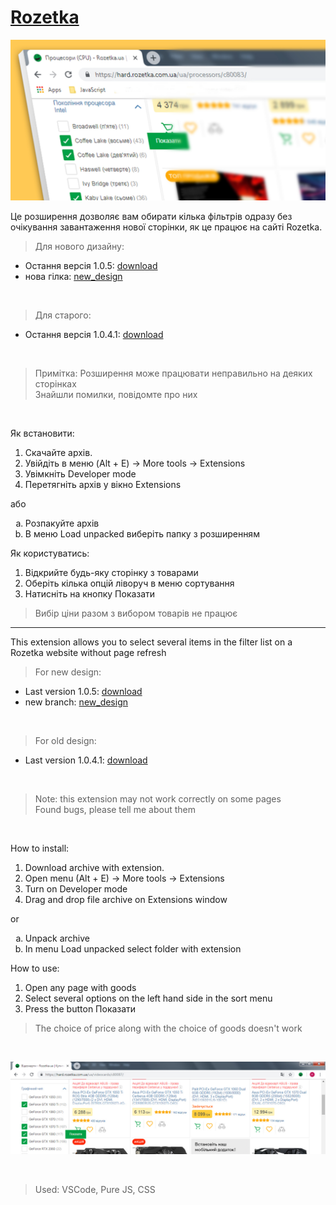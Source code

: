 # [Rozetka](https://rozetka.com.ua)
![extension](/readme/main1.jpg)

Це розширення дозволяє вам обирати кілька фільтрів одразу без очікування завантаження нової сторінки, як це працює на сайті Rozetka.

>Для нового дизайну:

* Остання версія 1.0.5: [download](https://github.com/merowing/rozetka/releases/download/1.0.5/Rozetka2-v1.0.5.zip)
* нова гілка: [new_design](https://github.com/merowing/rozetka/tree/new_design)

<br />

>Для старого:

* Остання версія 1.0.4.1: [download](https://github.com/merowing/rozetka/releases/download/1.0.4.1/Rozetka-v1.0.4.1.zip)

<br />

>Примітка: Розширення може працювати неправильно на деяких сторінках\
>Знайшли помилки, повідомте про них

<br />

Як встановити:
1. Скачайте архів.
2. Увійдіть в меню (Alt + E) -> More tools -> Extensions
3. Увімкніть Developer mode
4. Перетягніть архів у вікно Extensions

або

<ol type="a">
<li>Розпакуйте архів</li>
<li>В меню Load unpacked виберіть папку з розширенням</li>
</ol>

Як користуватись:
1. Відкрийте будь-яку сторінку з товарами
2. Оберіть кілька опцій ліворуч в меню сортування
3. Натисніть на кнопку Показати

>Вибір ціни разом з вибором товарів не працює

***

This extension allows you to select several items in the filter list on a Rozetka website without page refresh

>For new design:

* Last version 1.0.5: [download](https://github.com/merowing/rozetka/releases/download/1.0.5/Rozetka2-v1.0.5.zip)
* new branch: [new_design](https://github.com/merowing/rozetka/tree/new_design)

<br />

>For old design:

* Last version 1.0.4.1: [download](https://github.com/merowing/rozetka/releases/download/1.0.4.1/Rozetka-v1.0.4.1.zip)

<br />

>Note: this extension may not work correctly on some pages\
>Found bugs, please tell me about them

<br />

How to install:
1. Download archive with extension.
2. Open menu (Alt + E) -> More tools -> Extensions
3. Turn on Developer mode
4. Drag and drop file archive on Extensions window

or
<ol type="a">
  <li>Unpack archive</li>
  <li>In menu Load unpacked select folder with extension</li>
</ol>

How to use:
1. Open any page with goods
2. Select several options on the left hand side in the sort  menu
3. Press the button Показати

>The choice of price along with the choice of goods doesn't work

<br />

![extension](/readme/ext2.jpg)

<br />

>Used: VSCode, Pure JS, CSS